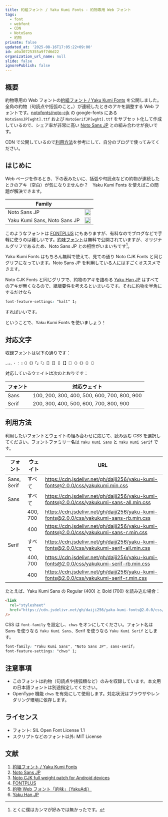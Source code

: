 ```yaml
---
title: 約組フォント / Yaku Kumi Fonts - 約物専用 Web フォント
tags:
  - font
  - webfont
  - CDN
  - NotoSans
  - 約物
private: false
updated_at: '2025-08-16T17:05:22+09:00'
id: a0a30725355a9f7d6d22
organization_url_name: null
slide: false
ignorePublish: false
---
```


## 概要

約物専用の Web フォントの[約組フォント / Yaku Kumi Fonts](https://github.com/Daiji256/Yaku-Kumi-Fonts) を公開しました。全角の約物（句読点や括弧のこと。）が連続したときのアキを調整する Web フォントです。[notofonts/noto-cjk](https://github.com/notofonts/noto-cjk/tree/985fa52c81c1d6692ccdd82bc3656e8fb932fd89/google-fonts) の google-fonts にある `NotoSansJP[wght].ttf` および `NotoSerifJP[wght].ttf` をサブセット化して作成しているので、シェア率が非常に高い [Noto Sans JP](https://fonts.google.com/noto/specimen/Noto+Sans+JP) との組み合わせが良いです。

CDN で公開しているので[利用方法](#利用方法)を参考にして、自分のブログで使ってみてください。

## はじめに

Web ページを作るとき、下の表みたいに、括弧や句読点などの約物が連続したときのアキ（空白）が気になりませんか？　Yaku Kumi Fonts を使えばこの問題が解決できます。

| Family                       |                                                                                                                                    |
| ---------------------------- | ---------------------------------------------------------------------------------------------------------------------------------- |
| Noto Sans JP                 | <img src="https://qiita-image-store.s3.ap-northeast-1.amazonaws.com/0/699841/4d047b95-a66c-23ee-4177-d18826ba09d4.png" width=100%> |
| Yaku Kumi Sans, Noto Sans JP | <img src="https://qiita-image-store.s3.ap-northeast-1.amazonaws.com/0/699841/2aeba793-4d22-cd16-2a7f-c2f1bfb8613c.png" width=100%> |

このようなフォントは [FONTPLUS](https://fontplus.jp) にもありますが、有料なのでブログなどで手軽に使うのは難しいです。[約味フォント](https://tama-san.com/yakuadj-font)は無料で公開されていますが、オリジナルグリフであるため、Noto Sans JP との相性がいまいちです[^:ore1]。

[^:ore1]: とくに僕はカンマが好みでは無かったです。

Yaku Kumi Fonts はもちろん無料で使えて、見ての通り Noto CJK Fonts と同じグリフになっています。Noto Sans JP を利用している人にはすごくオススメできます。

Noto CJK Fonts と同じグリフで、約物のアキを詰める [Yaku Han JP](https://yakuhanjp.qranoko.jp) はすべてのアキが無くなるので、組版要件を考えるといまいちです。それに約物を半角にするだけなら

```css
font-feature-settings: "halt" 1;
```

すればいいです。

ということで、Yaku Kumi Fonts を使いましょう！

## 対応文字

収録フォントは以下の通りです：

```
、，。．・：；（）｟｠「」『』［］〚〛｛｝【】〖〗〈〉《》〔〕〘〙
```

対応しているウェイトは次のとおりです：

| フォント | 対応ウェイト                                |
| -------- | ------------------------------------------- |
| Sans     | 100, 200, 300, 400, 500, 600, 700, 800, 900 |
| Serif    | 200, 300, 400, 500, 600, 700, 800, 900      |

## 利用方法

利用したいフォントとウェイトの組み合わせに応じて、読み込む CSS を選択してください。フォントファミリー名は `Yaku Kumi Sans` と `Yaku Kumi Serif` です。

| フォント    | ウェイト | URL                                                                                       |
| ----------- | -------- | ----------------------------------------------------------------------------------------- |
| Sans, Serif | すべて   | https://cdn.jsdelivr.net/gh/daiji256/yaku-kumi-fonts@2.0.0/css/yakukumi.min.css           |
| Sans        | すべて   | https://cdn.jsdelivr.net/gh/daiji256/yaku-kumi-fonts@2.0.0/css/yakukumi-sans-all.min.css  |
|             | 400, 700 | https://cdn.jsdelivr.net/gh/daiji256/yaku-kumi-fonts@2.0.0/css/yakukumi-sans-rb.min.css   |
|             | 400      | https://cdn.jsdelivr.net/gh/daiji256/yaku-kumi-fonts@2.0.0/css/yakukumi-sans-r.min.css    |
| Serif       | すべて   | https://cdn.jsdelivr.net/gh/daiji256/yaku-kumi-fonts@2.0.0/css/yakukumi-serif-all.min.css |
|             | 400, 700 | https://cdn.jsdelivr.net/gh/daiji256/yaku-kumi-fonts@2.0.0/css/yakukumi-serif-rb.min.css  |
|             | 400      | https://cdn.jsdelivr.net/gh/daiji256/yaku-kumi-fonts@2.0.0/css/yakukumi-serif-r.min.css   |

たとえば、Yaku Kumi Sans の Regular (400) と Bold (700) を読み込む場合：

```html
<link
  rel="stylesheet"
  href="https://cdn.jsdelivr.net/gh/daiji256/yaku-kumi-fonts@2.0.0/css/yakukumi-sans-rb.min.css"
/>
```

CSS は `font-family` を設定し、`chws` をオンにしてください。フォント名は Sans を使うなら `Yaku Kumi Sans`、Serif を使うなら `Yaku Kumi Serif` とします。

```css
font-family: "Yaku Kumi Sans", "Noto Sans JP", sans-serif;
font-feature-settings: "chws" 1;
```

## 注意事項

- このフォントは約物（句読点や括弧類など）のみを収録しています。本文用の日本語フォントは別途指定してください。
- OpenType 機能 `chws` を有効にして使用します。対応状況はブラウザやレンダリング環境に依存します。

## ライセンス

- フォント: SIL Open Font License 1.1
- スクリプトなどのフォント以外: MIT License

## 文献

1. [約組フォント / Yaku Kumi Fonts](https://github.com/Daiji256/Yaku-Kumi-Fonts)
2. [Noto Sans JP](https://fonts.google.com/noto/specimen/Noto+Sans+JP)
3. [Noto CJK full weight patch for Android devices](https://github.com/simonsmh/notocjk)
4. [FONTPLUS](https://fontplus.jp)
5. [約物 Web フォント「約味」（YakuAdj）](https://tama-san.com/yakuadj-font)
6. [Yaku Han JP](https://yakuhanjp.qranoko.jp)
